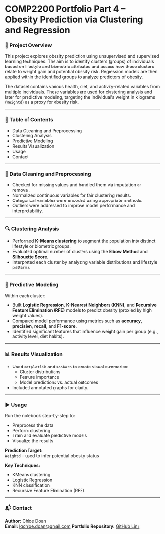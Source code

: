 # COMP2200 Portfolio Part 4 – Obesity Prediction via Clustering and Regression

### 📌 Project Overview
This project explores obesity prediction using unsupervised and supervised learning techniques. The aim is to identify clusters (groups) of individuals based on lifestyle and biometric attributes and assess how these clusters relate to weight gain and potential obesity risk. Regression models are then applied within the identified groups to analyze predictors of obesity.

The dataset contains various health, diet, and activity-related variables from multiple individuals. These variables are used for clustering analysis and later for predictive modeling, targeting the individual's weight in kilograms (`Weightd`) as a proxy for obesity risk.

---

### 🧾 Table of Contents
- Data CLeaning and Preprocessing
- Clustering Analysis
- Predictive Modeling
- Results Visualization
- Usage
- Contact

---

### 🧹 Data Cleaning and Preprocessing
- Checked for missing values and handled them via imputation or removal.
- Normalized continuous variables for fair clustering results.
- Categorical variables were encoded using appropriate methods.
- Outliers were addressed to improve model performance and interpretability.

---

### 🔍 Clustering Analysis
- Performed **K-Means clustering** to segment the population into distinct lifestyle or biometric groups.
- Evaluated optimal number of clusters using the **Elbow Method** and **Silhouette Score**.
- Interpreted each cluster by analyzing variable distributions and lifestyle patterns.

---

### 🔢 Predictive Modeling
Within each cluster:
- Built **Logistic Regression**, **K-Nearest Neighbors (KNN)**, and **Recursive Feature Elimination (RFE)** models to predict obesity (proxied by high weight values).
- Compared model performance using metrics such as **accuracy**, **precision**, **recall**, and **F1-score**.
- Identified significant features that influence weight gain per group (e.g., activity level, diet habits).

---

### 📊 Results Visualization
- Used `matplotlib` and `seaborn` to create visual summaries:
  - Cluster distributions
  - Feature importance
  - Model predictions vs. actual outcomes
- Included annotated graphs for clarity.

---

### ▶️ Usage

Run the notebook step-by-step to:
- Preprocess the data  
- Perform clustering  
- Train and evaluate predictive models  
- Visualize the results  

**Prediction Target:**  
`Weightd` – used to infer potential obesity status

**Key Techniques:**  
- KMeans clustering  
- Logistic Regression  
- KNN classification  
- Recursive Feature Elimination (RFE)

---

### 📬 Contact

**Author:** Chloe Doan  
**Email:** lqchloe.doan@gmail.com 
**Portfolio Repository:** [GitHub Link](https://github.com/chloedoan/obesity-prediction)
